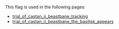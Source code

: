 This flag is used in the following pages:
 - [trial_of_castan_ii_beastbane_tracking](../events/trial_of_castan_ii_beastbane_tracking.md)
 - [trial_of_castan_ii_beastbane_the_basilisk_appears](../events/trial_of_castan_ii_beastbane_the_basilisk_appears.md)
